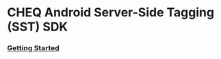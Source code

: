 # CHEQ Android Server-Side Tagging (SST) SDK

### [Getting Started](https://kadaan.github.io/cheq-sst-kotlin/)
